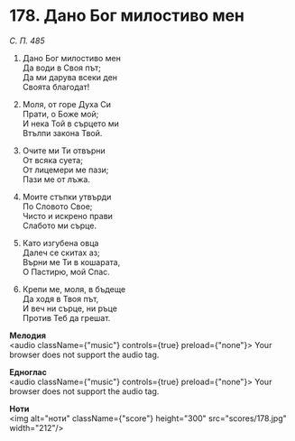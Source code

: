 # 178. Дано Бог милостиво мен

_С. П. 485_

1. Дано Бог милостиво мен  
Да води в Своя път;  
Да ми дарува всеки ден  
Своята благодат!

2. Моля, от горе Духа Си  
Прати, о Боже мой;  
И нека Той в сърцето ми  
Втълпи закона Твой.  

3. Очите ми Ти отвърни  
От всяка суета;  
От лицемери ме пази;  
Пази ме от лъжа.  

4. Моите стъпки утвърди  
По Словото Свое;  
Чисто и искрено прави  
Слабото ми сърце.  

5. Като изгубена овца  
Далеч се скитах аз;  
Върни ме Ти в кошарата,  
О Пастирю, мой Спас.  

6. Крепи ме, моля, в бъдеще  
Да ходя в Твоя път,  
И веч ни сърце, ни ръце  
Против Теб да грешат.

**Мелодия**  
<audio className={"music"} controls={true} preload={"none"}>
    <source src="mp3/178.mp3" type="audio/mpeg"/>
    Your browser does not support the audio tag.
</audio>

**Едноглас**  
<audio className={"music"} controls={true} preload={"none"}>
    <source src="transp/178.mp3" type="audio/mpeg"/>
    Your browser does not support the audio tag.
</audio>

**Ноти**  
<img alt="ноти" className={"score"} height="300" src="scores/178.jpg" width="212"/>
